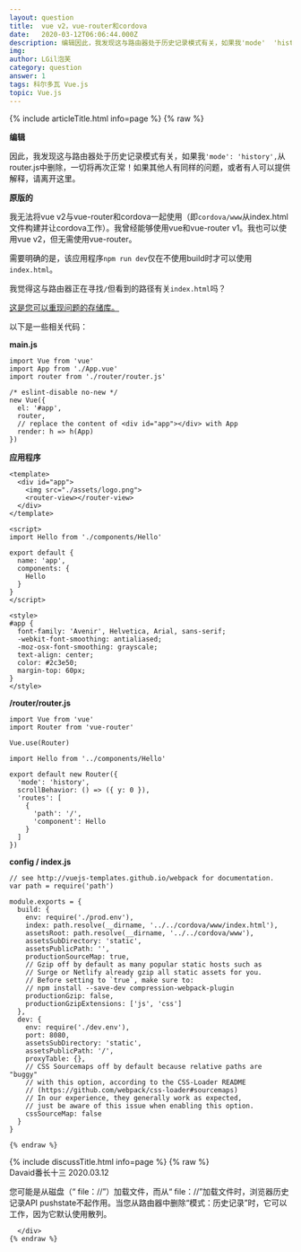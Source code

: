 ```yaml
---
layout: question
title:  vue v2，vue-router和cordova
date:   2020-03-12T06:06:44.000Z
description: 编辑因此，我发现这与路由器处于历史记录模式有关，如果我'mode'  'history',从router.js中删除，一切将再次正常！如果其他人有同样...
img: 
author: LGil泡芙
category: question
answer: 1
tags: 科尔多瓦 Vue.js
topic: Vue.js
---
```

<div class="article-root">
  <div class="article">
    {% include articleTitle.html info=page %}
    {% raw %}
    <div class="article-content"><p><strong><font style="vertical-align: inherit;"><font style="vertical-align: inherit;">编辑</font></font></strong></p>

<p><font style="vertical-align: inherit;"><font style="vertical-align: inherit;">因此，我发现这与路由器处于历史记录模式有关，如果我</font></font><code>'mode': 'history',</code><font style="vertical-align: inherit;"><font style="vertical-align: inherit;">从router.js中</font><font style="vertical-align: inherit;">删除</font><font style="vertical-align: inherit;">，一切将再次正常！</font><font style="vertical-align: inherit;">如果其他人有同样的问题，或者有人可以提供解释，请离开这里。</font></font></p>

<p><strong><font style="vertical-align: inherit;"><font style="vertical-align: inherit;">原版的</font></font></strong></p>

<p><font style="vertical-align: inherit;"><font style="vertical-align: inherit;">我无法将vue v2与vue-router和cordova一起使用（即</font></font><code>cordova/www</code><font style="vertical-align: inherit;"><font style="vertical-align: inherit;">从index.html文件</font><font style="vertical-align: inherit;">构建</font><font style="vertical-align: inherit;">并让cordova工作）。</font><font style="vertical-align: inherit;">我曾经能够使用vue和vue-router v1。</font><font style="vertical-align: inherit;">我也可以使用vue v2，但无需使用vue-router。</font></font></p>

<p><font style="vertical-align: inherit;"><font style="vertical-align: inherit;">需要明确的是，该应用程序</font></font><code>npm run dev</code><font style="vertical-align: inherit;"><font style="vertical-align: inherit;">仅在不</font><font style="vertical-align: inherit;">使用build时才可以使用</font></font><code>index.html</code><font style="vertical-align: inherit;"><font style="vertical-align: inherit;">。</font></font></p>

<p><font style="vertical-align: inherit;"><font style="vertical-align: inherit;">我觉得这与路由器正在寻找</font></font><code>/</code><font style="vertical-align: inherit;"><font style="vertical-align: inherit;">但看到</font><font style="vertical-align: inherit;">的路径有关</font></font><code>index.html</code><font style="vertical-align: inherit;"><font style="vertical-align: inherit;">吗？</font></font></p>

<p><a href="https://github.com/adam-hanna/vue-router-cordova" rel="noreferrer"><font style="vertical-align: inherit;"><font style="vertical-align: inherit;">这是您可以重现问题的存储库。</font></font></a></p>

<p><font style="vertical-align: inherit;"><font style="vertical-align: inherit;">以下是一些相关代码：</font></font></p>

<p><strong><font style="vertical-align: inherit;"><font style="vertical-align: inherit;">main.js</font></font></strong></p>

<pre><code>import Vue from 'vue'<font></font>
import App from './App.vue'<font></font>
import router from './router/router.js'<font></font>
<font></font>
/* eslint-disable no-new */<font></font>
new Vue({<font></font>
  el: '#app',<font></font>
  router,<font></font>
  // replace the content of &lt;div id="app"&gt;&lt;/div&gt; with App<font></font>
  render: h =&gt; h(App)<font></font>
})<font></font>
</code></pre>

<p><strong><font style="vertical-align: inherit;"><font style="vertical-align: inherit;">应用程序</font></font></strong></p>

<pre><code>&lt;template&gt;<font></font>
  &lt;div id="app"&gt;<font></font>
    &lt;img src="./assets/logo.png"&gt;<font></font>
    &lt;router-view&gt;&lt;/router-view&gt;<font></font>
  &lt;/div&gt;<font></font>
&lt;/template&gt;<font></font>
<font></font>
&lt;script&gt;<font></font>
import Hello from './components/Hello'<font></font>
<font></font>
export default {<font></font>
  name: 'app',<font></font>
  components: {<font></font>
    Hello<font></font>
  }<font></font>
}<font></font>
&lt;/script&gt;<font></font>
<font></font>
&lt;style&gt;<font></font>
#app {<font></font>
  font-family: 'Avenir', Helvetica, Arial, sans-serif;<font></font>
  -webkit-font-smoothing: antialiased;<font></font>
  -moz-osx-font-smoothing: grayscale;<font></font>
  text-align: center;<font></font>
  color: #2c3e50;<font></font>
  margin-top: 60px;<font></font>
}<font></font>
&lt;/style&gt;<font></font>
</code></pre>

<p><strong><font style="vertical-align: inherit;"><font style="vertical-align: inherit;">/router/router.js</font></font></strong></p>

<pre><code>import Vue from 'vue'<font></font>
import Router from 'vue-router'<font></font>
<font></font>
Vue.use(Router)<font></font>
<font></font>
import Hello from '../components/Hello'<font></font>
<font></font>
export default new Router({<font></font>
  'mode': 'history',<font></font>
  scrollBehavior: () =&gt; ({ y: 0 }),<font></font>
  'routes': [<font></font>
    {<font></font>
      'path': '/',<font></font>
      'component': Hello<font></font>
    }<font></font>
  ]<font></font>
})<font></font>
</code></pre>

<p><strong><font style="vertical-align: inherit;"><font style="vertical-align: inherit;">config / index.js</font></font></strong></p>

<pre><code>// see http://vuejs-templates.github.io/webpack for documentation.<font></font>
var path = require('path')<font></font>
<font></font>
module.exports = {<font></font>
  build: {<font></font>
    env: require('./prod.env'),<font></font>
    index: path.resolve(__dirname, '../../cordova/www/index.html'),<font></font>
    assetsRoot: path.resolve(__dirname, '../../cordova/www'),<font></font>
    assetsSubDirectory: 'static',<font></font>
    assetsPublicPath: '',<font></font>
    productionSourceMap: true,<font></font>
    // Gzip off by default as many popular static hosts such as<font></font>
    // Surge or Netlify already gzip all static assets for you.<font></font>
    // Before setting to `true`, make sure to:<font></font>
    // npm install --save-dev compression-webpack-plugin<font></font>
    productionGzip: false,<font></font>
    productionGzipExtensions: ['js', 'css']<font></font>
  },<font></font>
  dev: {<font></font>
    env: require('./dev.env'),<font></font>
    port: 8080,<font></font>
    assetsSubDirectory: 'static',<font></font>
    assetsPublicPath: '/',<font></font>
    proxyTable: {},<font></font>
    // CSS Sourcemaps off by default because relative paths are "buggy"<font></font>
    // with this option, according to the CSS-Loader README<font></font>
    // (https://github.com/webpack/css-loader#sourcemaps)<font></font>
    // In our experience, they generally work as expected,<font></font>
    // just be aware of this issue when enabling this option.<font></font>
    cssSourceMap: false<font></font>
  }<font></font>
}<font></font>
</code></pre></div>
    {% endraw %}
  </div>

  <div class="discuss-wrapper">
    {% include discussTitle.html info=page %}
    {% raw %}
    <div class="discuss-item">
        <div class="discuss-parent">
          <div class="discuss-meta">
            <span class="discuss-user">Davaid番长十三</span>
            <span class="discuss-time">2020.03.12</span>
          </div>
          <div class="discuss-comment"><p><font style="vertical-align: inherit;"><font style="vertical-align: inherit;">您可能是从磁盘（“ file：//”）加载文件，而从“ file：//”加载文件时，浏览器历史记录API pushstate不起作用。</font><font style="vertical-align: inherit;">当您从路由器中删除“模式：历史记录”时，它可以工作，因为它默认使用散列。</font></font></p></div>
        </div>
        
      </div>
    {% endraw %}
  </div>
<div>

